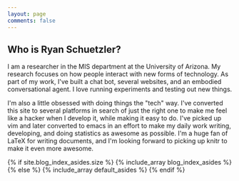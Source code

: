 ```yaml
---
layout: page
comments: false
---
```


## Who is Ryan Schuetzler?

I am a researcher in the MIS department at the University of Arizona. My
research focuses on how people interact with new forms of technology. As part of
my work, I've built a chat bot, several websites, and an embodied conversational
agent. I love running experiments and testing out new things.

I'm also a little obsessed with doing things the "tech" way. I've converted this
site to several platforms in search of just the right one to make me feel like a
hacker when I develop it, while making it easy to do. I've picked up vim and
later converted to emacs in an effort to make my daily work writing, developing,
and doing statistics as awesome as possible. I'm a huge fan of LaTeX for writing
documents, and I'm looking forward to picking up knitr to make it even more
awesome.

<aside class="sidebar">
  {% if site.blog_index_asides.size %}
    {% include_array blog_index_asides %}
  {% else %}
    {% include_array default_asides %}
  {% endif %}
</aside>
